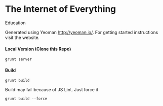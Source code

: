 The Internet of Everything
===============

Education

Generated using Yeoman http://yeoman.io/. For getting started instructions visit the website.

####  Local Version (Clone this Repo)
``` 
grunt server
```
####  Build
``` 
grunt build
``` 
Build may fail because of JS Lint. Just force it
``` 
grunt build --force
``` 